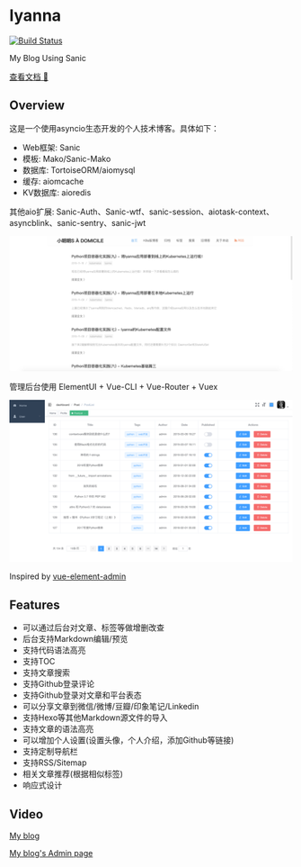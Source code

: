 # lyanna

[![Build Status](https://travis-ci.org/dongweiming/lyanna.svg?branch=master)](https://travis-ci.org/dongweiming/lyanna)

My Blog Using Sanic

[查看文档 📖](https://dongweiming.github.io/lyanna/)

## Overview

这是一个使用asyncio生态开发的个人技术博客。具体如下：

* Web框架: Sanic
* 模板: Mako/Sanic-Mako
* 数据库: TortoiseORM/aiomysql
* 缓存: aiomcache
* KV数据库: aioredis

其他aio扩展: Sanic-Auth、Sanic-wtf、sanic-session、aiotask-context、asyncblink、sanic-sentry、sanic-jwt

<p align="center">
  <img width="600" src="./screenshot/blog.png" >
</p>

管理后台使用 ElementUI + Vue-CLI + Vue-Router + Vuex

<p align="center">
  <img width="600" src="./screenshot/admin.png" >
</p>

Inspired by [vue-element-admin](https://github.com/PanJiaChen/vue-element-admin)

## Features

* 可以通过后台对文章、标签等做增删改查
* 后台支持Markdown编辑/预览
* 支持代码语法高亮
* 支持TOC
* 支持文章搜索
* 支持Github登录评论
* 支持Github登录对文章和平台表态
* 可以分享文章到微信/微博/豆瓣/印象笔记/Linkedin
* 支持Hexo等其他Markdown源文件的导入
* 支持文章的语法高亮
* 可以增加个人设置(设置头像，个人介绍，添加Github等链接)
* 支持定制导航栏
* 支持RSS/Sitemap
* 相关文章推荐(根据相似标签)
* 响应式设计

## Video

[My blog](https://youtu.be/rHYvrefjZwg)

[My blog's Admin page](https://youtu.be/iZCGTvC1NPo)
